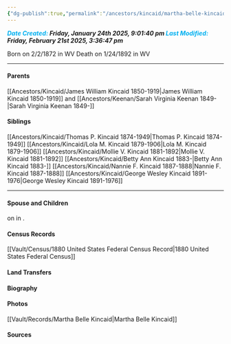 ```yaml
---
{"dg-publish":true,"permalink":"/ancestors/kincaid/martha-belle-kincaid-1872-1892/","tags":["Martha-Belle-Kincaid"]}
---
```


***<font color="#00b0f0">Date Created:</font> Friday, January 24th 2025, 9:01:40 pm*
*<font color="#00b0f0">Last Modified:</font> Friday, February 21st 2025, 3:36:47 pm***

Born on  2/2/1872 in WV
Death on 1/24/1892 in WV

---
#### Parents

[[Ancestors/Kincaid/James William Kincaid 1850-1919\|James William Kincaid 1850-1919]] and [[Ancestors/Keenan/Sarah Virginia Keenan 1849-\|Sarah Virginia Keenan 1849-]]

#### Siblings
[[Ancestors/Kincaid/Thomas P. Kincaid 1874-1949\|Thomas P. Kincaid 1874-1949]] 
[[Ancestors/Kincaid/Lola M. Kincaid 1879-1906\|Lola M. Kincaid 1879-1906]] 
[[Ancestors/Kincaid/Mollie V. Kincaid 1881-1892\|Mollie V. Kincaid 1881-1892]] 
[[Ancestors/Kincaid/Betty Ann Kincaid 1883-\|Betty Ann Kincaid 1883-]] 
[[Ancestors/Kincaid/Nannie F. Kincaid 1887-1888\|Nannie F. Kincaid 1887-1888]] 
[[Ancestors/Kincaid/George Wesley Kincaid 1891-1976\|George Wesley Kincaid 1891-1976]]

---
#### Spouse and Children
<!-- Link to spouse --> on <!-- link to date --> in <!-- link to place -->.
<!-- Link to child -->

#### Census Records
[[Vault/Census/1880 United States Federal Census Record\|1880 United States Federal Census]]

#### Land Transfers

#### Biography

#### Photos
[[Vault/Records/Martha Belle Kincaid\|Martha Belle Kincaid]]
#### Sources

